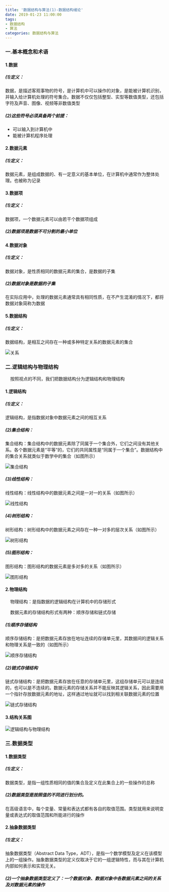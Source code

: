 ```yaml
---
title: '数据结构与算法(1)-数据结构绪论'
date: 2019-01-23 11:00:00
tags: 
- 数据结构
- 算法
categories: 数据结构与算法
---
```


### 一.基本概念和术语
#### 1.数据
##### (1)定义：
数据，是描述客观事物的符号，是计算机中可以操作的对象，是能被计算机识别，并输入给计算机处理的符号集合。数据不仅仅包括整型、实型等数值类型，还包括字符及声音、图像、视频等非数值类型

##### (2)这些符号必须具备两个前提：

* 可以输入到计算机中
* 能被计算机程序处理

#### 2.数据元素
##### (1)定义：
数据元素，是组成数据的、有一定意义的基本单位，在计算机中通常作为整体处理。也被称为记录

#### 3.数据项
##### (1)定义：
数据项，一个数据元素可以由若干个数据项组成

##### (2)数据项是数据不可分割的最小单位

#### 4.数据对象
##### (1)定义：
数据对象，是性质相同的数据元素的集合，是数据的子集
 
##### (2)数据对象是数据的子集
在实际应用中，处理的数据元素通常具有相同性质，在不产生混淆的情况下，都将数据对象简称为数据

#### 5.数据结构
##### (1)定义：
数据结构，是相互之间存在一种或多种特定关系的数据元素的集合

![关系](https://imgconvert.csdnimg.cn/aHR0cHM6Ly91cGxvYWQtaW1hZ2VzLmppYW5zaHUuaW8vdXBsb2FkX2ltYWdlcy80MzkxNDA3LWU5NGFmM2IwMDk4OTlkYjcucG5n?x-oss-process=image/format,png)

### 二.逻辑结构与物理结构
&nbsp;&nbsp;&nbsp;&nbsp;按照视点的不同，我们把数据结构分为逻辑结构和物理结构
#### 1.逻辑结构
##### (1)定义：
逻辑结构，是指数据对象中数据元素之间的相互关系

##### (2)集合结构：

集合结构：集合结构中的数据元素除了同属于一个集合外，它们之间没有其他关系。各个数据元素是“平等”的，它们的共同属性是“同属于一个集合”。数据结构中的集合关系就类似于数学中的集合（如图所示）

![集合结构](https://imgconvert.csdnimg.cn/aHR0cHM6Ly91cGxvYWQtaW1hZ2VzLmppYW5zaHUuaW8vdXBsb2FkX2ltYWdlcy80MzkxNDA3LTBlYWMzNGJlNWQ5MTc3YmIucG5n?x-oss-process=image/format,png)

##### (3)线性结构：

线性结构：线性结构中的数据元素之间是一对一的关系（如图所示）

![线性结构](https://imgconvert.csdnimg.cn/aHR0cHM6Ly91cGxvYWQtaW1hZ2VzLmppYW5zaHUuaW8vdXBsb2FkX2ltYWdlcy80MzkxNDA3LWQwYzY5ZjIzMmIwYTE4NjcucG5n?x-oss-process=image/format,png)

##### (4)树形结构：

树形结构：树形结构中的数据元素之间存在一种一对多的层次关系（如图所示）

![树形结构](https://imgconvert.csdnimg.cn/aHR0cHM6Ly91cGxvYWQtaW1hZ2VzLmppYW5zaHUuaW8vdXBsb2FkX2ltYWdlcy80MzkxNDA3LTdiYjNhZWFiOTllYmQ4M2YucG5n?x-oss-process=image/format,png)

##### (5)图形结构：

图形结构：图形结构的数据元素是多对多的关系（如图所示）

![图形结构](https://imgconvert.csdnimg.cn/aHR0cHM6Ly91cGxvYWQtaW1hZ2VzLmppYW5zaHUuaW8vdXBsb2FkX2ltYWdlcy80MzkxNDA3LTk4YmQ4MDIxYzBiOWJkNmMucG5n?x-oss-process=image/format,png)


#### 2.物理结构

&nbsp;&nbsp;&nbsp;&nbsp;物理结构：是指数据的逻辑结构在计算机中的存储形式

&nbsp;&nbsp;&nbsp;&nbsp;数据元素的存储结构形式有两种：顺序存储和链式存储

##### (1)顺序存储结构

顺序存储结构：是把数据元素存放在地址连续的存储单元里，其数据间的逻辑关系和物理关系是一致的（如图所示）

![顺序存储结构](https://imgconvert.csdnimg.cn/aHR0cHM6Ly91cGxvYWQtaW1hZ2VzLmppYW5zaHUuaW8vdXBsb2FkX2ltYWdlcy80MzkxNDA3LTY0YTQyNjk2N2EyMjRlODYucG5n?x-oss-process=image/format,png)

##### (2)链式存储结构

链式存储结构：是把数据元素存放在任意的存储单元里，这组存储单元可以是连续的，也可以是不连续的。数据元素的存储关系并不能反映其逻辑关系，因此需要用一个指针存放数据元素的地址，这样通过地址就可以找到相关联数据元素的位置

![链式存储结构](https://imgconvert.csdnimg.cn/aHR0cHM6Ly91cGxvYWQtaW1hZ2VzLmppYW5zaHUuaW8vdXBsb2FkX2ltYWdlcy80MzkxNDA3LTQyY2M1ZTQ5ZDE5MmI2YTYucG5n?x-oss-process=image/format,png)
#### 3.结构关系图

![逻辑结构与物理结构](https://imgconvert.csdnimg.cn/aHR0cHM6Ly91cGxvYWQtaW1hZ2VzLmppYW5zaHUuaW8vdXBsb2FkX2ltYWdlcy80MzkxNDA3LTFiY2NjYzY2MTgyYTI1NTIucG5n?x-oss-process=image/format,png)

### 三.数据类型
#### 1.数据类型
##### (1)定义：
数据类型，是指一组性质相同的值的集合及定义在此集合上的一些操作的总称 

##### (2)数据类型是按照值的不同进行划分的。
在高级语言中，每个变量、常量和表达式都有各自的取值范围。类型就用来说明变量或表达式的取值范围和所能进行的操作

#### 2.抽象数据类型
##### (1)定义：
抽象数据类型（Abstract Data Type，ADT），是指一个数学模型及定义在该模型上的一组操作。抽象数据类型的定义仅取决于它的一组逻辑特性，而与其在计算机内部如何表示和实现无关。

##### (2)一个抽象数据类型定义了：一个数据对象、数据对象中各数据元素之间的关系及对数据元素的操作

